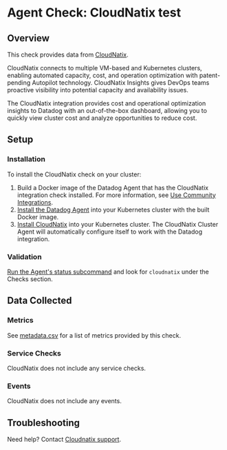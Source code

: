 # Agent Check: CloudNatix test

## Overview

This check provides data from [CloudNatix][1].

CloudNatix connects to multiple VM-based and Kubernetes clusters, enabling automated capacity, cost, and operation optimization with patent-pending Autopilot technology. CloudNatix Insights gives DevOps teams proactive visibility into potential capacity and availability issues.

The CloudNatix integration provides cost and operational optimization insights to Datadog with an out-of-the-box dashboard, allowing you to quickly view cluster cost and analyze opportunities to reduce cost.

## Setup

### Installation

To install the CloudNatix check on your cluster:

1. Build a Docker image of the Datadog Agent that has the CloudNatix integration check installed. For more information, see [Use Community Integrations][7].
2. [Install the Datadog Agent][2] into your Kubernetes cluster with the built Docker image.
3. [Install CloudNatix][3] into your Kubernetes cluster. The CloudNatix Cluster Agent will
   automatically configure itself to work with the Datadog integration.

### Validation

[Run the Agent's status subcommand][4] and look for `cloudnatix` under the Checks section.

## Data Collected

### Metrics

See [metadata.csv][5] for a list of metrics provided by this check.

### Service Checks

CloudNatix does not include any service checks.

### Events

CloudNatix does not include any events.

## Troubleshooting

Need help? Contact [Cloudnatix support][6].

[1]: https://cloudnatix.com/
[2]: https://app.datadoghq.com/account/settings#agent/kubernetes
[3]: https://docs.cloudnatix.com/docs/tutorial
[4]: https://docs.datadoghq.com/agent/guide/agent-commands/#agent-status-and-information
[5]: https://github.com/DataDog/integrations-extras/blob/master/cloudnatix/metadata.csv
[6]: mailto:support@cloudnatix.com
[7]: https://docs.datadoghq.com/agent/guide/use-community-integrations/?tab=docker
